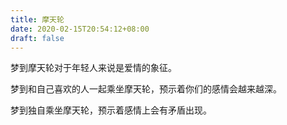```yaml
---
title: 摩天轮
date: 2020-02-15T20:54:12+08:00
draft: false
---
```


梦到摩天轮对于年轻人来说是爱情的象征。



梦到和自己喜欢的人一起乘坐摩天轮，预示着你们的感情会越来越深。



梦到独自乘坐摩天轮，预示着感情上会有矛盾出现。


